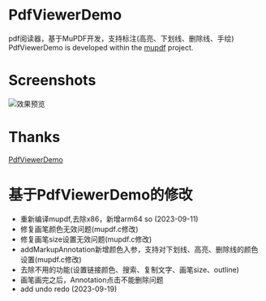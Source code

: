# PdfViewerDemo
pdf阅读器，基于MuPDF开发，支持标注(高亮、下划线、删除线、手绘)
PdfViewerDemo is developed within the [mupdf](https://mupdf.com/downloads/) project.
# Screenshots
![效果预览](screenshot/SVID_20230919_184539_1.gif)

# Thanks
[PdfViewerDemo][2]

[2]:https://github.com/ant-media/LibRtmp-Client-for-Android](https://github.com/LonelyPluto/PdfViewerDemo)

# 基于PdfViewerDemo的修改
* 重新编译mupdf,去除x86，新增arm64 so (2023-09-11)
* 修复画笔颜色无效问题(mupdf.c修改)
* 修复画笔size设置无效问题(mupdf.c修改)
* addMarkupAnnotation新增颜色入参，支持对下划线、高亮、删除线的颜色设置(mupdf.c修改)
* 去除不用的功能(设置链接颜色、搜索、复制文字、画笔size、outline)
* 画笔画完之后，Annotation点击不能删除问题
* add undo redo (2023-09-19)
